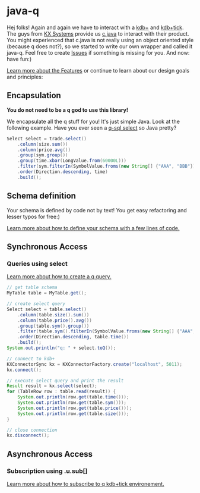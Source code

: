 # java-q

Hej folks! Again and again we have to interact with a [kdb+](http://kx.com/kdb+.php) and [kdb+tick](http://kx.com/kdb+tick.php). The guys from [KX Systems](http://kx.com/) provide us [c.java](http://code.kx.com/wsvn/code/kx/kdb%2B/c/kx/c.java) to interact with their product. You might experienced that c.java is not really using an object oriented style (because q does not?), so we started to write our own wrapper and called it java-q. Feel free to create [Issues](https://github.com/michaelwittig/java-q/issues) if something is missing for you. And now: have fun:) 

[Learn more about the Features](https://github.com/michaelwittig/java-q/wiki/Features) or continue to learn about our design goals and principles:

## Encapsulation

**You do not need to be a q god to use this library!**

We encapsulate all the q stuff for you! It's just simple Java. Look at the following example. Have you ever seen a [q-sql select](http://code.kx.com/wiki/JB:QforMortals/queries_q_sql) so Java pretty?

```java
Select select = trade.select()
	.column(size.sum())
	.column(price.avg())
	.group(sym.group())
	.group(time.xbar(LongValue.from(60000L)))
	.filter(sym.filterIn(SymbolValue.froms(new String[] {"AAA", "BBB"})))
	.order(Direction.descending, time)
	.build();
```

## Schema definition

Your schema is defined by code not by text! You get easy refactoring and lesser typos for free:)

[Learn more about how to define your schema with a few lines of code.](https://github.com/michaelwittig/java-q/wiki/HowTo:-Schema)

## Synchronous Access

### Queries using select

[Learn more about how to create a q query.](https://github.com/michaelwittig/java-q/wiki/HowTo:-Query)

```java
// get table schema
MyTable table = MyTable.get();

// create select query
Select select = table.select()
	.column(table.size().sum())
	.column(table.price().avg())
	.group(table.sym().group())
	.filter(table.sym().filterIn(SymbolValue.froms(new String[] {"AAA", "BBB"})))
	.order(Direction.descending, table.time())
	.build();
System.out.println("q: " + select.toQ());

// connect to kdb+
KXConnectorSync kx = KXConnectorFactory.create("localhost", 5011);
kx.connect();

// execute select query and print the result
Result result = kx.select(select);
for (TableRow row : table.read(result)) {
	System.out.println(row.get(table.time()));
	System.out.println(row.get(table.sym()));
	System.out.println(row.get(table.price()));
	System.out.println(row.get(table.size()));
}

// close connection
kx.disconnect();
```

## Asynchronous Access

### Subscription using .u.sub[]

[Learn more about how to subscribe to q kdb+tick environement.](https://github.com/michaelwittig/java-q/wiki/HowTo:-Subscription)
